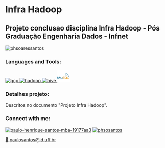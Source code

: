 # Infra Hadoop
## Projeto conclusao disciplina Infra Hadoop  - Pós Graduação Engenharia Dados - Infnet

<p align="left"> <img src="https://komarev.com/ghpvc/?username=phsoaressantos&label=Profile%20views&color=0e75b6&style=flat" alt="phsoaressantos" /> </p>

<h3 align="left">Languages and Tools:</h3>

<p align="left">
<a href="https://cloud.google.com" target="_blank" rel="noreferrer"> <img src="https://www.vectorlogo.zone/logos/google_cloud/google_cloud-icon.svg" alt="gcp" width="40" height="40"/> </a> <a href="https://hadoop.apache.org/" target="_blank" rel="noreferrer"> <img src="https://www.vectorlogo.zone/logos/apache_hadoop/apache_hadoop-icon.svg" alt="hadoop" width="40" height="40"/> </a> <a href="https://hive.apache.org/" target="_blank" rel="noreferrer"> <img src="https://www.vectorlogo.zone/logos/apache_hive/apache_hive-icon.svg" alt="hive" width="40" height="40"/> </a> <a href="https://www.mysql.com/" target="_blank" rel="noreferrer"> <img src="https://raw.githubusercontent.com/devicons/devicon/master/icons/mysql/mysql-original-wordmark.svg" alt="mysql" width="40" height="40"/> </a> 
</p>

<h3 align="left">Detalhes projeto:</h3>
<p align="left">
Descritos no documento "Projeto Infra Hadoop".
</p>

<h3 align="left">Connect with me:</h3>
<p align="left">
<a href="https://linkedin.com/in/paulo-henrique-santos-mba-19177aa3" target="blank"><img align="center" src="https://raw.githubusercontent.com/rahuldkjain/github-profile-readme-generator/master/src/images/icons/Social/linked-in-alt.svg" alt="paulo-henrique-santos-mba-19177aa3" height="30" width="40" /></a>
<a href="https://kaggle.com/phsosantos" target="blank"><img align="center" src="https://raw.githubusercontent.com/rahuldkjain/github-profile-readme-generator/master/src/images/icons/Social/kaggle.svg" alt="phsosantos" height="30" width="40" /></a>
</p>

<p align="left">
  
  <a href="mailto:paulosantos@id.uff.br">📧 paulosantos@id.uff.br</a>
  
</p>
